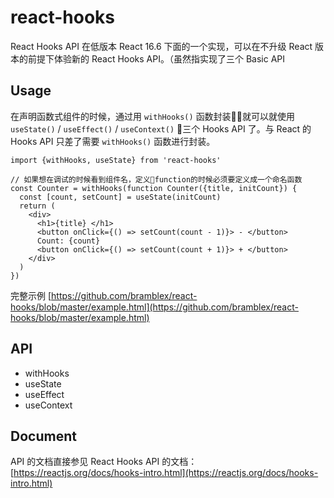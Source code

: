 # react-hooks

React Hooks API 在低版本 React 16.6 下面的一个实现，可以在不升级 React 版本的前提下体验新的 React Hooks API。（虽然指实现了三个 Basic API

## Usage
在声明函数式组件的时候，通过用 `withHooks()` 函数封装就可以就使用 `useState()` / `useEffect()` / `useContext()` 三个 Hooks API 了。与 React 的 Hooks API 只差了需要 `withHooks()` 函数进行封装。

```JSX
import {withHooks, useState} from 'react-hooks'

// 如果想在调试的时候看到组件名，定义function的时候必须要定义成一个命名函数
const Counter = withHooks(function Counter({title, initCount}) {
  const [count, setCount] = useState(initCount)
  return (
    <div>
      <h1>{title} </h1>
      <button onClick={() => setCount(count - 1)}> - </button>
      Count: {count}
      <button onClick={() => setCount(count + 1)}> + </button>
    </div>
  )
})
```

完整示例 [https://github.com/bramblex/react-hooks/blob/master/example.html](https://github.com/bramblex/react-hooks/blob/master/example.html)

## API

* withHooks
* useState
* useEffect
* useContext


## Document
API 的文档直接参见 React Hooks API 的文档：[https://reactjs.org/docs/hooks-intro.html](https://reactjs.org/docs/hooks-intro.html)

